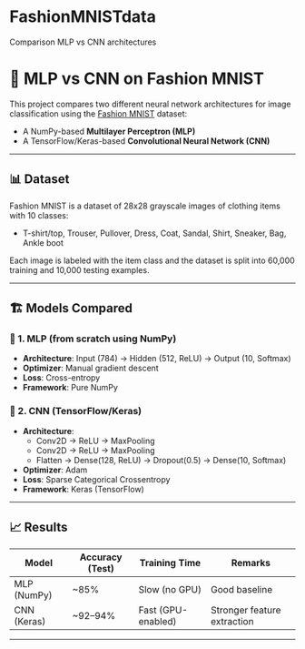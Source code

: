 # FashionMNISTdata
Comparison MLP vs CNN architectures
# 🧠 MLP vs CNN on Fashion MNIST

This project compares two different neural network architectures for image classification using the [Fashion MNIST](https://github.com/zalandoresearch/fashion-mnist) dataset:
- A NumPy-based **Multilayer Perceptron (MLP)**
- A TensorFlow/Keras-based **Convolutional Neural Network (CNN)**

---

## 📊 Dataset
Fashion MNIST is a dataset of 28x28 grayscale images of clothing items with 10 classes:
- T-shirt/top, Trouser, Pullover, Dress, Coat, Sandal, Shirt, Sneaker, Bag, Ankle boot

Each image is labeled with the item class and the dataset is split into 60,000 training and 10,000 testing examples.

---

## 🏗️ Models Compared

### 🔷 1. MLP (from scratch using NumPy)
- **Architecture**: Input (784) → Hidden (512, ReLU) → Output (10, Softmax)
- **Optimizer**: Manual gradient descent
- **Loss**: Cross-entropy
- **Framework**: Pure NumPy

### 🔶 2. CNN (TensorFlow/Keras)
- **Architecture**: 
  - Conv2D → ReLU → MaxPooling
  - Conv2D → ReLU → MaxPooling
  - Flatten → Dense(128, ReLU) → Dropout(0.5) → Dense(10, Softmax)
- **Optimizer**: Adam
- **Loss**: Sparse Categorical Crossentropy
- **Framework**: Keras (TensorFlow)

---

## 📈 Results

| Model | Accuracy (Test) | Training Time | Remarks |
|-------|------------------|----------------|---------|
| MLP (NumPy) | ~85% | Slow (no GPU) | Good baseline |
| CNN (Keras) | ~92–94% | Fast (GPU-enabled) | Stronger feature extraction |

---
